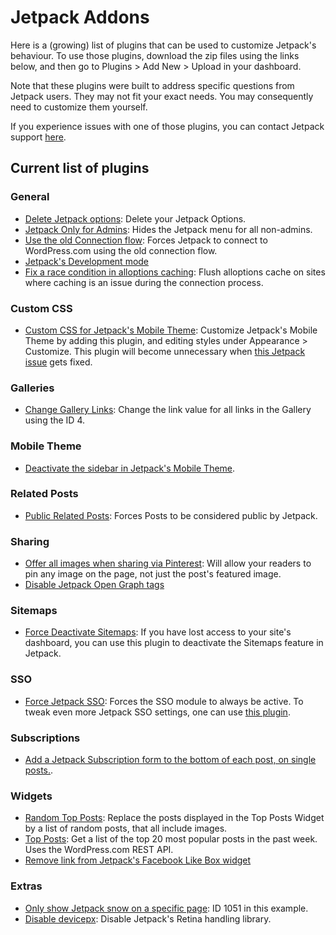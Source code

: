 # Jetpack Addons

Here is a (growing) list of plugins that can be used to customize Jetpack's behaviour. To use those plugins, download the zip files using the links below, and then go to Plugins > Add New > Upload in your dashboard.

Note that these plugins were built to address specific questions from Jetpack users. They may not fit your exact needs. You may consequently need to customize them yourself.

If you experience issues with one of those plugins, you can contact Jetpack support [here](http://jetpack.com/contact-support/).

## Current list of plugins

### General

- [Delete Jetpack options](https://github.com/automattic/jetpack-addons/archive/add/jp-rm-options.zip): Delete your Jetpack Options.
- [Jetpack Only for Admins](https://github.com/automattic/jetpack-addons/archive/jetpack-admins.zip): Hides the Jetpack menu for all non-admins.
- [Use the old Connection flow](https://github.com/Automattic/jetpack-addons/archive/add/old-connection-flow.zip): Forces Jetpack
to connect to WordPress.com using the old connection flow.
- [Jetpack's Development mode](https://github.com/automattic/jetpack-addons/archive/dev-mode.zip)
- [Fix a race condition in alloptions caching](https://github.com/automattic/jetpack-addons/archive/delete-alloptions.zip): Flush alloptions cache on sites where caching is an issue during the connection process.

### Custom CSS

- [Custom CSS for Jetpack's Mobile Theme](https://github.com/automattic/jetpack-addons/archive/mobile-custom-css.zip): Customize Jetpack's Mobile Theme by adding this plugin, and editing styles under Appearance > Customize. This plugin will become unnecessary when [this Jetpack issue](https://github.com/Automattic/jetpack/issues/5815) gets fixed.

### Galleries

- [Change Gallery Links](https://github.com/automattic/jetpack-addons/archive/change-gallery-links.zip): Change the link value for all links in the Gallery using the ID 4.

### Mobile Theme

- [Deactivate the sidebar in Jetpack's Mobile
Theme](https://github.com/automattic/jetpack-addons/archive/rm-minileven-sidebar.zip).

### Related Posts

- [Public Related Posts](https://github.com/automattic/jetpack-addons/archive/public-related-posts.zip): Forces Posts to be considered public by Jetpack.

### Sharing

- [Offer all images when sharing via Pinterest](https://github.com/automattic/jetpack-addons/archive/pinterest-all-images.zip): Will allow your readers to pin any image on the page, not just the post's featured image.
- [Disable Jetpack Open Graph tags](https://github.com/automattic/jetpack-addons/archive/rm-jetpack-og-tags.zip)

### Sitemaps

- [Force Deactivate Sitemaps](https://github.com/Automattic/jetpack-addons/blob/force-deactivate-sitemaps/force-deactivate-sitemaps.php): If you have lost access to your site's dashboard, you can use this plugin to deactivate the Sitemaps feature in Jetpack.

### SSO

- [Force Jetpack SSO](https://github.com/automattic/jetpack-addons/archive/force-sso.zip): Forces the SSO module to always be active. To tweak even more Jetpack SSO settings, one can use [this plugin](https://github.com/Automattic/jetpack-force-2fa).

### Subscriptions

- [Add a Jetpack Subscription form to the bottom of each post, on single posts.](https://github.com/automattic/jetpack-addons/archive/sub-form-below-content.zip).

### Widgets

- [Random Top Posts](https://github.com/automattic/jetpack-addons/archive/random-top-posts.zip): Replace the posts displayed in the Top Posts Widget by a list of random posts, that all include images.
- [Top Posts](https://github.com/automattic/jetpack-addons/archive/top-posts-api.zip): Get a list of the top 20 most popular posts in the past week. Uses the WordPress.com REST API.
- [Remove link from Jetpack's Facebook Like Box widget](https://github.com/automattic/jetpack-addons/archive/rm-fb-widget-title.zip)

### Extras

- [Only show Jetpack snow on a specific page](https://github.com/automattic/jetpack-addons/archive/limited-snow.zip): ID 1051 in this example.
- [Disable devicepx](https://github.com/automattic/jetpack-addons/archive/jeherve-disable-devicepx.zip): Disable Jetpack's Retina handling library.
